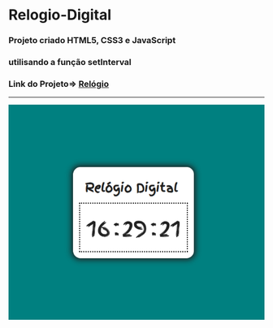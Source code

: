 # Relogio-Digital
### Projeto criado HTML5, CSS3 e JavaScript
### utilisando a função setInterval 

### Link do Projeto=> [Relógio](https://relogio-digital-javascript.netlify.app/)
---------------

 ![Relógio](tela.png)
